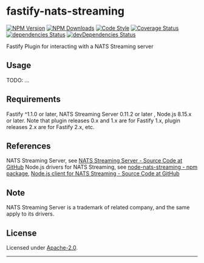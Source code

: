 # fastify-nats-streaming

  [![NPM Version](https://img.shields.io/npm/v/fastify-nats-streaming.svg?style=flat)](https://npmjs.org/package/fastify-nats-streaming/)
  [![NPM Downloads](https://img.shields.io/npm/dm/fastify-nats-streaming.svg?style=flat)](https://npmjs.org/package/fastify-nats-streaming/)
  [![Code Style](https://img.shields.io/badge/code%20style-standard-brightgreen.svg?style=flat)](http://standardjs.com/)
  [![Coverage Status](https://coveralls.io/repos/github/smartiniOnGitHub/fastify-nats-streaming/badge.svg?branch=master)](https://coveralls.io/github/smartiniOnGitHub/fastify-nats-streaming/?branch=master)
  [![dependencies Status](https://david-dm.org/smartiniOnGitHub/fastify-nats-streaming/status.svg)](https://david-dm.org/smartiniOnGitHub/fastify-nats-streaming)
  [![devDependencies Status](https://david-dm.org/smartiniOnGitHub/fastify-nats-streaming/dev-status.svg)](https://david-dm.org/smartiniOnGitHub/fastify-nats-streaming?type=dev)


Fastify Plugin for interacting with a NATS Streaming server


## Usage

TODO: ...


## Requirements

Fastify ^1.1.0 or later, NATS Streaming Server 0.11.2 or later , Node.js 8.15.x or later.
Note that plugin releases 0.x and 1.x are for Fastify 1.x, 
plugin releases 2.x are for Fastify 2.x, etc.


## References

NATS Streaming Server, see [NATS Streaming Server - Source Code at GitHub](https://github.com/nats-io/nats-streaming-server)
Node.js drivers for NATS Streaming, see [node-nats-streaming - npm package](https://www.npmjs.com/package/node-nats-streaming), [Node.js client for NATS Streaming - Source Code at GitHub](https://github.com/nats-io/node-nats-streaming)


## Note

NATS Streaming Server is a trademark of related company, and the same apply to its drivers.


## License

Licensed under [Apache-2.0](./LICENSE).

----

